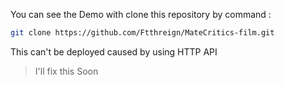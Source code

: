 You can see the Demo with clone this repository by command :

```bash
git clone https://github.com/Ftthreign/MateCritics-film.git
```

This can't be deployed caused by using HTTP API

> I'll fix this Soon
